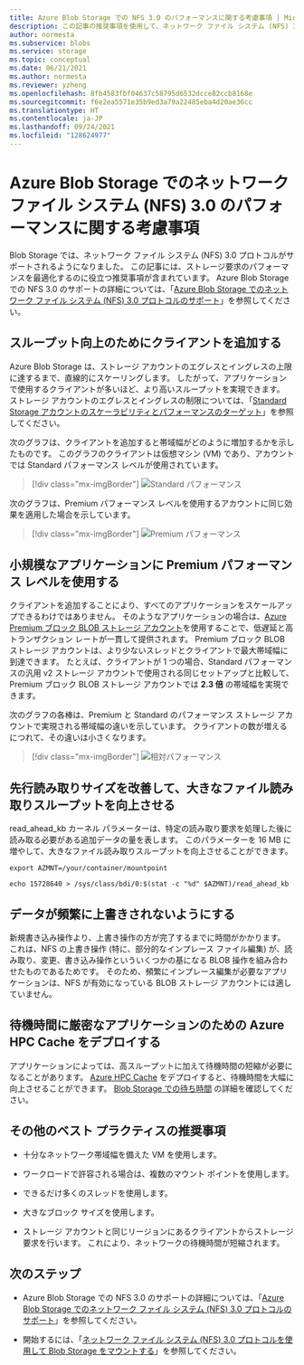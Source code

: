 ```yaml
---
title: Azure Blob Storage での NFS 3.0 のパフォーマンスに関する考慮事項 | Microsoft Docs
description: この記事の推奨事項を使用して、ネットワーク ファイル システム (NFS) 3.0 のストレージ要求のパフォーマンスを最適化します。
author: normesta
ms.subservice: blobs
ms.service: storage
ms.topic: conceptual
ms.date: 06/21/2021
ms.author: normesta
ms.reviewer: yzheng
ms.openlocfilehash: 8fb4583fbf04637c58795d6532dcce82ccb8168e
ms.sourcegitcommit: f6e2ea5571e35b9ed3a79a22485eba4d20ae36cc
ms.translationtype: HT
ms.contentlocale: ja-JP
ms.lasthandoff: 09/24/2021
ms.locfileid: "128624977"
---
```

# <a name="network-file-system-nfs-30-performance-considerations-in-azure-blob-storage"></a>Azure Blob Storage でのネットワーク ファイル システム (NFS) 3.0 のパフォーマンスに関する考慮事項

Blob Storage では、ネットワーク ファイル システム (NFS) 3.0 プロトコルがサポートされるようになりました。 この記事には、ストレージ要求のパフォーマンスを最適化するのに役立つ推奨事項が含まれています。 Azure Blob Storage での NFS 3.0 のサポートの詳細については、「[Azure Blob Storage でのネットワーク ファイル システム (NFS) 3.0 プロトコルのサポート](network-file-system-protocol-support.md)」を参照してください。

## <a name="add-clients-to-increase-throughput"></a>スループット向上のためにクライアントを追加する

Azure Blob Storage は、ストレージ アカウントのエグレスとイングレスの上限に達するまで、直線的にスケーリングします。 したがって、アプリケーションで使用するクライアントが多いほど、より高いスループットを実現できます。 ストレージ アカウントのエグレスとイングレスの制限については、「[Standard Storage アカウントのスケーラビリティとパフォーマンスのターゲット](../common/scalability-targets-standard-account.md)」を参照してください。

次のグラフは、クライアントを追加すると帯域幅がどのように増加するかを示したものです。 このグラフのクライアントは仮想マシン (VM) であり、アカウントでは Standard パフォーマンス レベルが使用されています。

> [!div class="mx-imgBorder"]
> ![Standard パフォーマンス](./media/network-file-system-protocol-support-performance/standard-performance-tier.png)

次のグラフは、Premium パフォーマンス レベルを使用するアカウントに同じ効果を適用した場合を示しています。

> [!div class="mx-imgBorder"]
> ![Premium パフォーマンス](./media/network-file-system-protocol-support-performance/premium-performance-tier.png)

## <a name="use-premium-performance-tier-for-small-scale-applications"></a>小規模なアプリケーションに Premium パフォーマンス レベルを使用する

クライアントを追加することにより、すべてのアプリケーションをスケールアップできるわけではありません。 そのようなアプリケーションの場合は、[Azure Premium ブロック BLOB ストレージ アカウント](../common/storage-account-create.md)を使用することで、低遅延と高トランザクション レートが一貫して提供されます。 Premium ブロック BLOB ストレージ アカウントは、より少ないスレッドとクライアントで最大帯域幅に到達できます。 たとえば、クライアントが 1 つの場合、Standard パフォーマンスの汎用 v2 ストレージ アカウントで使用される同じセットアップと比較して、Premium ブロック BLOB ストレージ アカウントでは **2.3 倍** の帯域幅を実現できます。

次のグラフの各棒は、Premium と Standard のパフォーマンス ストレージ アカウントで実現される帯域幅の違いを示しています。 クライアントの数が増えるにつれて、その違いは小さくなります。

> [!div class="mx-imgBorder"]
> ![相対パフォーマンス](./media/network-file-system-protocol-support-performance/relative-performance.png)

## <a name="improve-read-ahead-size-to-increase-large-file-read-throughput"></a>先行読み取りサイズを改善して、大きなファイル読み取りスループットを向上させる

read_ahead_kb カーネル パラメーターは、特定の読み取り要求を処理した後に読み取る必要がある追加データの量を表します。 このパラメーターを 16 MB に増やして、大きなファイル読み取りスループットを向上させることができます。

```
export AZMNT=/your/container/mountpoint

echo 15728640 > /sys/class/bdi/0:$(stat -c "%d" $AZMNT)/read_ahead_kb
```

## <a name="avoid-frequent-overwrites-on-data"></a>データが頻繁に上書きされないようにする

新規書き込み操作より、上書き操作の方が完了するまでに時間がかかります。 これは、NFS の上書き操作 (特に、部分的なインプレース ファイル編集) が、読み取り、変更、書き込み操作といういくつかの基になる BLOB 操作を組み合わせたものであるためです。 そのため、頻繁にインプレース編集が必要なアプリケーションは、NFS が有効になっている BLOB ストレージ アカウントには適していません。

## <a name="deploy-azure-hpc-cache-for-latency-sensitive-applications"></a>待機時間に厳密なアプリケーションのための Azure HPC Cache をデプロイする

アプリケーションによっては、高スループットに加えて待機時間の短縮が必要になることがあります。 [Azure HPC Cache](../../hpc-cache/nfs-blob-considerations.md) をデプロイすると、待機時間を大幅に向上させることができます。 [Blob Storage での待ち時間](storage-blobs-latency.md) の詳細を確認してください。

## <a name="other-best-practice-recommendations"></a>その他のベスト プラクティスの推奨事項

- 十分なネットワーク帯域幅を備えた VM を使用します。

- ワークロードで許容される場合は、複数のマウント ポイントを使用します。

- できるだけ多くのスレッドを使用します。

- 大きなブロック サイズを使用します。

- ストレージ アカウントと同じリージョンにあるクライアントからストレージ要求を行います。 これにより、ネットワークの待機時間が短縮されます。

## <a name="next-steps"></a>次のステップ

- Azure Blob Storage での NFS 3.0 のサポートの詳細については、「[Azure Blob Storage でのネットワーク ファイル システム (NFS) 3.0 プロトコルのサポート](network-file-system-protocol-support.md)」を参照してください。

- 開始するには、「[ネットワーク ファイル システム (NFS) 3.0 プロトコルを使用して Blob Storage をマウントする](network-file-system-protocol-support-how-to.md)」を参照してください。
